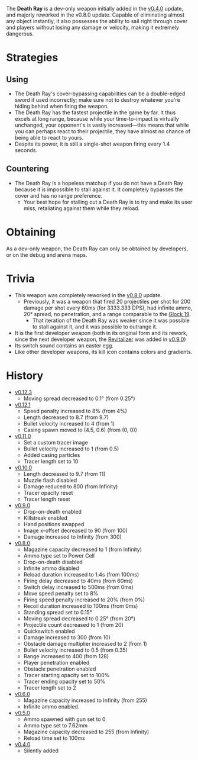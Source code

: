 <DevWeapon />

The **Death Ray** is a dev-only weapon initially added in the [v0.4.0](https://github.com/HasangerGames/suroi/releases/tag/v0.4.0) update, and majorly reworked in the v0.8.0 update. Capable of eliminating almost any object instantly, it also possesses the ability to sail right through cover and players without losing any damage or velocity, making it extremely dangerous.

# Strategies

## Using

- The Death Ray's cover-bypassing capabilities can be a double-edged sword if used incorrectly; make sure not to destroy whatever you're hiding behind when firing the weapon.
- The Death Ray has the fastest projectile in the game by far. It thus excels at long range, because while your time-to-impact is virtually unchanged, your opponent's is vastly increased—this means that while you can perhaps react to their projectile, they have almost no chance of being able to react to yours.
- Despite its power, it is still a single-shot weapon firing every 1.4 seconds.

## Countering

- The Death Ray is a hopeless matchup if you do not have a Death Ray because it is impossible to stall against it. It completely bypasses the cover and has no range preference.
  - Your best hope for stalling out a Death Ray is to try and make its user miss, retaliating against them while they reload.

# Obtaining

As a dev-only weapon, the Death Ray can only be obtained by developers, or on the debug and arena maps.

# Trivia

- This weapon was completely reworked in the [v0.8.0](https://github.com/HasangerGames/suroi/releases/tag/v0.8.0) update.
  - Previously, it was a weapon that fired 20 projectiles per shot for 200 damage per shot every 60ms (for 3333.333 DPS), had infinite ammo, 20° spread, no penetration, and a range comparable to the [Glock 19](/weapons/guns/g19).
    - That iteration of the Death Ray was weaker since it was possible to stall against it, and it was possible to outrange it.
- It is the first developer weapon (both in its original form and its rework, since the next developer weapon, the [Revitalizer](/weapons/guns/revitalizer) was added in [v0.9.0](https://github.com/HasangerGames/suroi/releases/tag/v0.9.0))
- Its switch sound contains an easter egg.
- Like other developer weapons, its kill icon contains colors and gradients.

# History

- [v0.12.3](https://github.com/HasangerGames/suroi/releases/tag/v0.12.3)
  - Moving spread decreased to 0.1° (from 0.25°)
- [v0.12.1](https://github.com/HasangerGames/suroi/releases/tag/v0.12.1)
  - Speed penalty increased to 8% (from 4%)
  - Length decreased to 8.7 (from 9.7)
  - Bullet velocity increased to 4 (from 1)
  - Casing spawn moved to (4.5, 0.6) (from (0, 0))
- [v0.11.0](https://github.com/HasangerGames/suroi/releases/tag/v0.11.0)
  - Set a custom tracer image
  - Bullet velocity increased to 1 (from 0.5)
  - Added casing particles
  - Tracer length set to 10
- [v0.10.0](https://github.com/HasangerGames/suroi/releases/tag/v0.10.0)
  - Length decreased to 9.7 (from 11)
  - Muzzle flash disabled
  - Damage reduced to 800 (from Infinity)
  - Tracer opacity reset
  - Tracer length reset
- [v0.9.0](https://github.com/HasangerGames/suroi/releases/tag/v0.9.0)
  - Drop-on-death enabled
  - Killstreak enabled
  - Hand positions swapped
  - Image x-offset decreased to 90 (from 100)
  - Damage increased to Infinity (from 300)
- [v0.8.0](https://github.com/HasangerGames/suroi/releases/tag/v0.8.0)
  - Magazine capacity decreased to 1 (from Infinity)
  - Ammo type set to Power Cell
  - Drop-on-death disabled
  - Infinite ammo disabled
  - Reload duration increased to 1.4s (from 100ms)
  - Firing delay decreased to 40ms (from 60ms)
  - Switch delay increased to 500ms (from 0ms)
  - Move speed penalty set to 8%
  - Firing speed penalty increased to 20% (from 0%)
  - Recoil duration increased to 100ms (from 0ms)
  - Standing spread set to 0.15°
  - Moving spread decreased to 0.25° (from 20°)
  - Projectile count decreased to 1 (from 20)
  - Quickswitch enabled
  - Damage increased to 300 (from 10)
  - Obstacle damage multiplier increased to 2 (from 1)
  - Bullet velocity increased to 0.5 (from 0.35)
  - Range increased to 400 (from 128)
  - Player penetration enabled
  - Obstacle penetration enabled
  - Tracer starting opacity set to 100%
  - Tracer ending opacity set to 50%
  - Tracer length set to 2
- [v0.6.0](https://github.com/HasangerGames/suroi/releases/tag/v0.6.0)
  - Magazine capacity increased to Infinity (from 255)
  - Infinite ammo enabled.
- [v0.5.0](https://github.com/HasangerGames/suroi/releases/tag/v0.5.0)
  - Ammo spawned with gun set to 0
  - Ammo type set to 7.62mm
  - Magazine capacity decreased to 255 (from Infinity)
  - Reload time set to 100ms
- [v0.4.0](https://github.com/HasangerGames/suroi/releases/tag/v0.4.0)
  - Silently added
